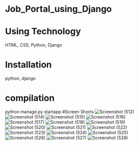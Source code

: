 # Job_Portal_using_Django
# Using Technology
HTML, CSS, Python, Django
# Installation
python, django
# compilation
python manage.py startapp <appname>
#Screen Shorts
![Screenshot (512)](https://user-images.githubusercontent.com/93989396/219454469-c144e591-5b06-409e-b32c-8e0e04d37e95.png)
![Screenshot (514)](https://user-images.githubusercontent.com/93989396/219454527-4f01f8fa-8c45-44ec-9090-f4309737e702.png)
![Screenshot (515)](https://user-images.githubusercontent.com/93989396/219454531-ff3c611c-5b9b-4b1c-992d-f22740f49e03.png)
![Screenshot (516)](https://user-images.githubusercontent.com/93989396/219454544-7bab6042-7848-4494-9cac-c4786f57312a.png)
![Screenshot (517)](https://user-images.githubusercontent.com/93989396/219454637-2cf10298-fbed-46e8-893b-144697e25949.png)
![Screenshot (518)](https://user-images.githubusercontent.com/93989396/219454640-f8b27a25-7524-4935-bce5-a28d88eda297.png)
![Screenshot (519)](https://user-images.githubusercontent.com/93989396/219454649-39d870b8-a92f-4541-b03a-54cbbb94dcbc.png)
![Screenshot (520)](https://user-images.githubusercontent.com/93989396/219454654-391c816b-2a01-40ff-be9b-561278d9c88c.png)
![Screenshot (521)](https://user-images.githubusercontent.com/93989396/219454662-656b311b-ffa3-4f49-a7db-d029a025c8f7.png)
![Screenshot (522)](https://user-images.githubusercontent.com/93989396/219454667-3ac06b98-74c7-4238-b9c4-130dabd43d67.png)
![Screenshot (523)](https://user-images.githubusercontent.com/93989396/219454675-f263c476-e439-4b14-8065-f6889b9c66bb.png)
![Screenshot (524)](https://user-images.githubusercontent.com/93989396/219454684-848b5d11-73a6-41c0-9784-7d46ecdeefb8.png)
![Screenshot (525)](https://user-images.githubusercontent.com/93989396/219454688-fa8409f9-8637-4529-bc46-e0413ad77e9c.png)
![Screenshot (526)](https://user-images.githubusercontent.com/93989396/219454699-5ff2a8f0-9d59-48d3-a445-fac871d8012b.png)
![Screenshot (527)](https://user-images.githubusercontent.com/93989396/219454709-8b7f8fc4-6036-48bf-be74-ecf89fd9b88b.png)
![Screenshot (528)](https://user-images.githubusercontent.com/93989396/219454714-e7ac9b1a-632a-46f1-839b-393786eb6f27.png)
